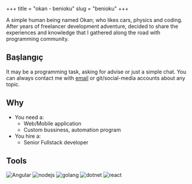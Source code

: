 +++
title = "okan - benioku"
slug = "benioku"
+++


A simple human being named Okan; who likes cars, physics and coding. <br> 
After years of freelancer development adventure, decided to share the experiences and knowledge that I gathered along the road with programming community. 

## Başlangıç

It may be a programming task, asking for advise or just a simple chat. You can always contact me with <a href="emailto:okn.aslnkn@gmail.com">email</a> or git/social-media accounts about any topic. 

## Why

- You need a:
    - Web/Mobile application
    - Custom bussiness, automation program
-  You hire a:
    - Senior Fullstack developer

## Tools 

![Angular](/images/angular2.png)
![nodejs](/images/nodejs.png)
![golang](/images/go_logo.png)
![dotnet](/images/dotnet.png)
![react](/images/react.png)